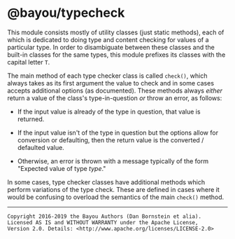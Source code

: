 @bayou/typecheck
================

This module consists mostly of utility classes (just static methods), each of
which is dedicated to doing type and content checking for values of a particular
type. In order to disambiguate between these classes and the built-in classes
for the same types, this module prefixes its classes with the capital letter
`T`.

The main method of each type checker class is called `check()`, which always
takes as its first argument the value to check and in some cases accepts
additional options (as documented). These methods always _either_ return a
value of the class's type-in-question _or_ throw an error, as follows:

* If the input value is already of the type in question, that value is returned.

* If the input value isn't of the type in question but the options allow for
  conversion or defaulting, then the return value is the converted /
  defaulted value.

* Otherwise, an error is thrown with a message typically of the form
  "Expected value of type _type_."

In some cases, type checker classes have additional methods which perform
variations of the type check. These are defined in cases where it would be
confusing to overload the semantics of the main `check()` method.

- - - - - - - - - -

```
Copyright 2016-2019 the Bayou Authors (Dan Bornstein et alia).
Licensed AS IS and WITHOUT WARRANTY under the Apache License,
Version 2.0. Details: <http://www.apache.org/licenses/LICENSE-2.0>
```

